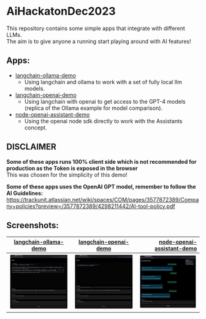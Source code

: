 # AiHackatonDec2023

This repository contains some simple apps that integrate with different LLMs.  
The aim is to give anyone a running start playing around with AI features!

## Apps:

- [langchain-ollama-demo](./apps/langchain-ollama-demo/Readme.md)
  - Using langchain and ollama to work with a set of fully local llm models.
- [langchain-openai-demo](./apps/langchain-openai-demo/Readme.md)
  - Using langchain with openai to get access to the GPT-4 models (replica of the Ollama example for model comparison).
- [node-openai-assistant-demo](./apps/node-openai-assistant-demo/Readme.md)
  - Using the openai node sdk directly to work with the Assistants concept.

## DISCLAIMER

**Some of these apps runs 100% client side which is not recommended for production as the Token is exposed in the browser**  
This was chosen for the simplicity of this demo!

**Some of these apps uses the OpenAI GPT model, remember to follow the AI Guidelines:**  
https://trackunit.atlassian.net/wiki/spaces/COM/pages/3577872389/Company+policies?preview=/3577872389/4298211442/AI-tool-policy.pdf

## Screenshots:

| [langchain-ollama-demo](./apps/langchain-ollama-demo/Readme.md)                 |         [langchain-openai-demo](./apps/langchain-openai-demo/Readme.md)         |            [node-openai-assistant-demo](./apps/node-openai-assistant-demo/Readme.md) |
| ------------------------------------------------------------------------------- | :-----------------------------------------------------------------------------: | -----------------------------------------------------------------------------------: |
| ![Screenshot of the app](./apps/langchain-ollama-demo/ollama-langchain-app.png) | ![Screenshot of the app](./apps/langchain-openai-demo/openai-langchain-app.png) | ![Screenshot of the app](./apps/node-openai-assistant-demo/openai-assistant-app.png) |
